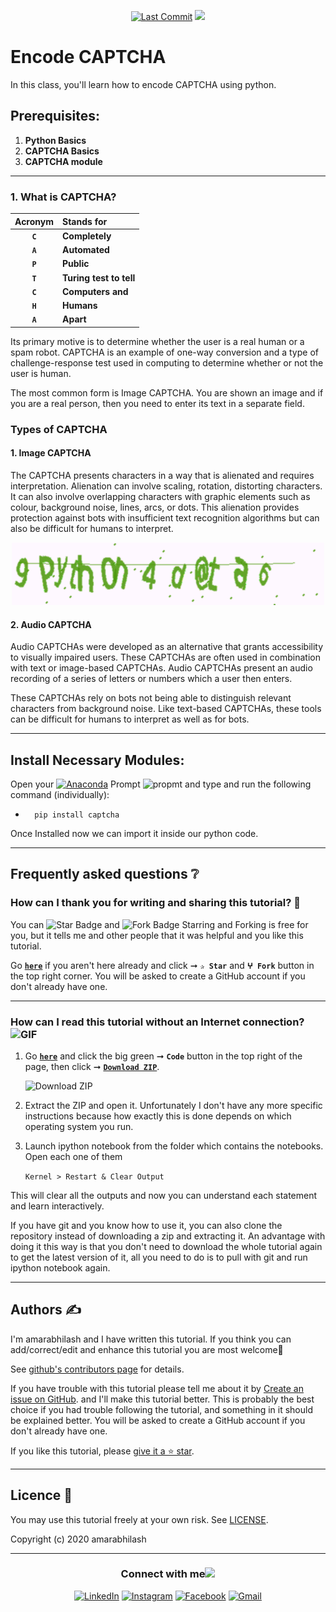 <p align="center"> 
<a href="https://github.com/amarabhilash"><img src="https://img.shields.io/static/v1?logo=github&label=maintainer&message=amarabhilash&color=ff3300" alt="Last Commit"/></a> 
<a href="https://hits.seeyoufarm.com"><img src="https://hits.seeyoufarm.com/api/count/incr/badge.svg?url=https%3A%2F%2Fgithub.com%2Famarabhilash%2F/tree/main/012_Encode_CAPTCHA&count_bg=%231DC92C&title_bg=%23555555&icon=&icon_color=%23E7E7E7&title=views&edge_flat=false"/></a>
</p> 
<!--<img src="https://badges.pufler.dev/contributors/amarabhilash/01_Python_Introduction?size=50&padding=5&bots=true" alt="amarabhilash"/>-->
 
 
#  Encode CAPTCHA

In this class, you'll learn how to encode CAPTCHA using python.                                                        


## Prerequisites:

1.  <b> Python Basics </b>
2.  <b> CAPTCHA Basics </b>
3.  <b> CAPTCHA module </b>

---

### 1. What is CAPTCHA?

| Acronym | Stands for |
|:---: |:--- |
| **`C`** | **Completely** |
| **`A`** | **Automated** |
| **`P`** | **Public** |
| **`T`** | **Turing test to tell** |
| **`C`** | **Computers and** |
| **`H`** | **Humans** |
| **`A`** | **Apart** |

Its primary motive is to determine whether the user is a real human or a spam robot. CAPTCHA is an example of one-way conversion and a type of challenge-response test used in computing to determine whether or not the user is human.

The most common form is Image CAPTCHA. You are shown an image and if you are a real person, then you need to enter its text in a separate field.

### Types of CAPTCHA

#### 1. Image CAPTCHA
The CAPTCHA presents characters in a way that is alienated and requires interpretation. Alienation can involve scaling, rotation, distorting characters. It can also involve overlapping characters with graphic elements such as colour, background noise, lines, arcs, or dots. This alienation provides protection against bots with insufficient text recognition algorithms but can also be difficult for humans to interpret.

<p align="center">  
 <img src="CAPTCHA_1.png" width="500"/>
</p>  

#### 2. Audio CAPTCHA
Audio CAPTCHAs were developed as an alternative that grants accessibility to visually impaired users. These CAPTCHAs are often used in combination with text or image-based CAPTCHAs. Audio CAPTCHAs present an audio recording of a series of letters or numbers which a user then enters.

These CAPTCHAs rely on bots not being able to distinguish relevant characters from background noise. Like text-based CAPTCHAs, these tools can be difficult for humans to interpret as well as for bots.

---

## Install Necessary Modules:

Open your [![Anaconda](https://img.shields.io/badge/Anaconda-342B029.svg?&style=flate&logo=anaconda&logoColor=white)](https://www.anaconda.com/products/individual) Prompt <img alt="propmt" src="https://img.shields.io/badge/-__-000000?style=flat-square&logo=Plex&logoColor=white"> and type and run the following command (individually):

 -       pip install captcha  
 

Once Installed now we can import it inside our python code.

---

## Frequently asked questions ❔

### How can I thank you for writing and sharing this tutorial? 🌷

You can <img src="https://img.shields.io/static/v1?label=%E2%AD%90 Star &message=if%20useful&style=style=flat&color=blue" alt="Star Badge"/> and <img src="https://img.shields.io/static/v1?label=%E2%B5%96 Fork &message=if%20useful&style=style=flat&color=blue" alt="Fork Badge"/> Starring and Forking is free for you, but it tells me and other people that it was helpful and you like this tutorial.

Go [**`here`**](https://github.com/amarabhilash/01_Python_Introduction) if you aren't here already and click ➞ **`✰ Star`** and **`ⵖ Fork`** button in the top right corner. You will be asked to create a GitHub account if you don't already have one.

---

### How can I read this tutorial without an Internet connection? <img alt="GIF" src="https://github.com/TheDudeThatCode/TheDudeThatCode/blob/master/Assets/hmm.gif" width="20vw" />

1. Go [**`here`**](https://github.com/amarabhilash/Python_Mini_Projects) and click the big green ➞ **`Code`** button in the top right of the page, then click ➞ [**`Download ZIP`**](https://github.com/amarabhilash/Python_Mini_Projects/archive/refs/heads/main.zip).

    ![Download ZIP](https://github.com/amarabhilash/Python_Mini_Projects/blob/main/img/dnld_rep.png)

2. Extract the ZIP and open it. Unfortunately I don't have any more specific instructions because how exactly this is done depends on which operating system you run.
    
3. Launch ipython notebook from the folder which contains the notebooks. Open each one of them
  
    `Kernel > Restart & Clear Output`
    
This will clear all the outputs and now you can understand each statement and learn interactively.

If you have git and you know how to use it, you can also clone the repository instead of downloading a zip and extracting it. An advantage with doing it this way is that you don't need to download the whole tutorial again to get the latest version of it, all you need to do is to pull with git and run ipython notebook again.

---

## Authors ✍️

I'm amarabhilash and I have written this tutorial. If you think you can add/correct/edit and enhance this tutorial you are most welcome🙏

See [github's contributors page](https://github.com/amarabhilash/Python_Mini_Projects/graphs/contributors) for details.

If you have trouble with this tutorial please tell me about it by [Create an issue on GitHub](https://github.com/amarabhilash/Python_Mini_Projects/issues/new). and I'll make this tutorial better. This is probably the best choice if you had trouble following the tutorial, and something in it should be explained better. You will be asked to create a GitHub account if you don't already have one.

If you like this tutorial, please [give it a ⭐ star](https://github.com/amarabhilash/Python_Mini_Projects).

---

## Licence 📜

You may use this tutorial freely at your own risk. See [LICENSE](https://github.com/amarabhilash/Python_Mini_Projects/blob/main/LICENSE).

Copyright (c) 2020 amarabhilash

---

<div align="center">
<h3> Connect with me<a href="https://gifyu.com/image/Zy2f"><img src="https://github.com/amarabhilash/amarabhilash/blob/main/Handshake.gif" width="50px"></a>
</h3> 
<p align="center">
    <a href="https://www.linkedin.com/in/amarabhilash" target="_blank"><img alt="LinkedIn" width="25px" src="https://github.com/TheDudeThatCode/TheDudeThatCode/blob/master/Assets/Linkedin.svg"></a>
    <a href="https://www.instagram.com/amarabhilash" target="_blank"><img alt="Instagram" width="25px" src="https://github.com/TheDudeThatCode/TheDudeThatCode/blob/master/Assets/Instagram.svg"></a>
    <a href="https://www.facebook.com/amarabhilash" target="_blank"><img alt="Facebook" width="25px" src="https://upload.wikimedia.org/wikipedia/commons/5/51/Facebook_f_logo_%282019%29.svg"></a>
    <a href="mailto:amarabhilashsamanta@gmail.com" target="_blank"><img alt="Gmail" width="25px" src="https://github.com/TheDudeThatCode/TheDudeThatCode/blob/master/Assets/Gmail.svg"></a> 
</p> 
